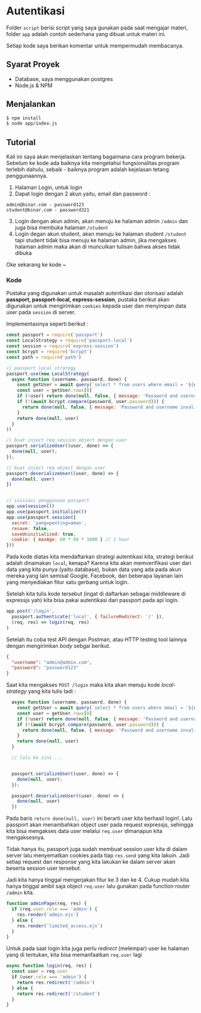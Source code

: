 
# Autentikasi

Folder `script` berisi script yang saya gunakan pada saat mengajar materi, folder `app` adalah contoh sederhana yang dibuat untuk materi ini.

Setiap kode saya berikan komentar untuk mempermudah membacanya.

## Syarat Proyek

- Database, saya menggunakan postgres
- Node.js & NPM

## Menjalankan

```bash
$ npm install 
$ node app/index.js
```

## Tutorial

Kali ini saya akan menjelaskan tentang bagaimana cara program bekerja. Sebelum ke kode ada baiknya kita mengetahui fungsionalitas program terlebih dahulu, sebaik - baiknya program adalah kejelasan tetang penggunaannya.

1. Halaman Login, untuk login
2. Dapat login dengan 2 akun yaitu, email dan password :

```
admin@binar.com - password123
student@binar.com - password321
```

3. Login dengan akun admin, akan menuju ke halaman admin `/admin` dan juga bisa membuka halaman `/student`
4. Login degan akun student, akan menuju ke halaman student `/student` tapi student tidak bisa menuju ke halaman admin, jika mengakses halaman admin maka akan di munculkan tulisan bahwa akses tidak dibuka

Oke sekarang ke kode ~

### Kode

Pustaka yang digunakan untuk masalah autentikasi dan otorisasi adalah **passport, passport-local, express-session**, pustaka berikut akan digunakan untuk mengirimkan `cookies` kepada user dan menyimpan data user pada `session` di server.

Implementasinya seperti berikut :

```js
const passport = require('passport')
const LocalStrategy = require('passport-local')
const session = require('express-session')
const bcrypt = require('bcrypt')
const path = require('path')

// passport local strategy
passport.use(new LocalStrategy(
  async function (username, password, done) {
    const getUser = await query(`select * from users where email = '${username}'`)
    const user = getUser.rows[0]
    if (!user) return done(null, false, { message: 'Password and username invalid!'})
    if (!(await bcrypt.compare(password, user.password))) {
      return done(null, false, { message: 'Password and username invalid!'})
    }
    return done(null, user)
  }
))

// buat inject req.session object dengan user
passport.serializeUser((user, done) => {
  done(null, user);
});  

// buat inject req object dengan user
passport.deserializeUser((user, done) => {
  done(null, user)
})


// inisiasi penggunaan passport
app.use(session())
app.use(passport.initialize())
app.use(passport.session({
  secret: 'yang=penting=aman',
  resave: false,
  saveUninitialized: true,
  cookie: { maxAge: 60 * 60 * 1000 } // 1 hour
}))
```

Pada kode diatas kita mendaftarkan strategi autentikasi kita, strategi berikut adalah dinamakan `local`, kenapa? Karena kita akan memverifikasi user dari data yang kita punya (yaitu database), bukan data yang ada pada akun mereka yang lain semisal Google, Facebook, dan beberapa layanan lain yang menyediakan fitur satu gerbang untuk login.

Setelah kita tulis kode tersebut (ingat di daftarkan sebagai middleware di expressjs yah) kita bisa pakai autentikasi dari passport pada api login.

```js
app.post('/login', 
  passport.authenticate('local', { failureRedirect: '/' }), 
  (req, res) => login(req, res)
)
```

Setelah itu coba test API dengan Postman, atau HTTP testing tool lainnya dengan mengirimkan _body_ sebgai berikut.

```json
{
  "username": "admin@admin.com",
  "password": "password123"
}
```

Saat kita mengakses `POST /login` maka kita akan menuju kode _local-strategy_ yang kita tulis tadi : 

```js
  async function (username, password, done) {
    const getUser = await query(`select * from users where email = '${username}'`)
    const user = getUser.rows[0]
    if (!user) return done(null, false, { message: 'Password and username invalid!'})
    if (!(await bcrypt.compare(password, user.password))) {
      return done(null, false, { message: 'Password and username invalid!'})
    }
    return done(null, user)
  }

  // lalu ke sini ...


  passport.serializeUser((user, done) => {
    done(null, user);
  });  

  passport.deserializeUser((user, done) => {
    done(null, user)
  })
```

Pada baris `return done(null, user)` ini berarti user kita berhasil login!. Lalu passport akan menambahkan object user pada request expressjs, sehingga kita bisa mengakses data user melalui `req.user` dimanapun kita mengaksesnya. 

Tidak hanya itu, passport juga sudah membuat session user kita di dalam server lalu menyematkan cookies pada tiap `res.send` yang kita lakuin. Jadi setiap request dan response yang kita lakukan ke dalam server akan beserta session user tersebut.

Jadi kita hanya tinggal mengerjakan fitur ke 3 dan ke 4. Cukup mudah kita hanya tinggal ambil saja object `req.user` lalu gunakan pada function router `/admin` kita.

```js
function adminPage(req, res) {
  if (req.user.role === 'admin') {
    res.render('admin.ejs')
  } else {
    res.render('limited_access.ejs')
  }
}
```

Untuk pada saat login kita juga perlu _redirect_ (melempar) user ke halaman yang di tentukan, kita bisa memanfaatkan `req.user` lagi

```js
async function login(req, res) {
  const user = req.user
  if (user.role === 'admin') {
    return res.redirect('/admin')
  } else {
    return res.redirect('/student')
  }
}
```

